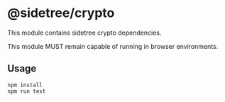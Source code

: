 # @sidetree/crypto

This module contains sidetree crypto dependencies.

This module MUST remain capable of running in browser environments.

## Usage

```
npm install
npm run test
```

